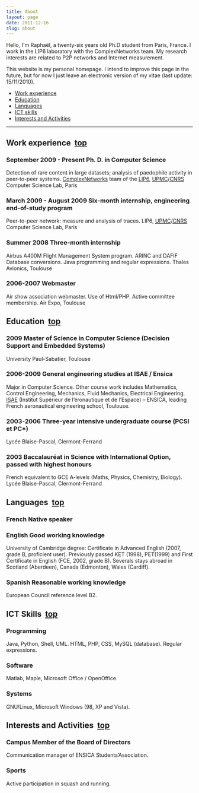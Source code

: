 ```yaml
---
title: About
layout: page
date: 2011-12-16
slug: about
---
```


Hello, I'm Raphaël, a twenty-six years old Ph.D student from Paris, France. I
work in the LIP6 laboratory with the ComplexNetworks team. My research interests
are related to P2P networks and Internet measurement.

This website is my personal homepage. I intend to improve this page in the
future, but for now I just leave an electronic version of my vitae (last update:
15/11/2010).

<ul class="sections">
  <li><a href="#exp">Work experience</a></li>
  <li><a href="#edu">Education</a></li>
  <li><a href="#lang">Languages</a></li>
  <li><a href="#ict">ICT skills</a></li>
  <li><a href="#hobbies">Interests and Activities</a></li>
</ul>

<hr/>

<h2 class="annee"><a name="exp"></a>Work experience<span class="backtotop"><span class="mask">&nbsp;</span>
<a href="#top">top</a>
</span></h2>
 
<div class="cours">
<h3 class="intitule"><span class="niveau">September 2009 - Present</span><span class="mask">&nbsp;</span>Ph. D. in Computer Science</h3>
<p class="contenu">
Detection of rare content in large datasets; analysis of paedophile activity in peer-to-peer systems.
<span class="lieu"><a href="http://www.complexnetworks.fr">ComplexNetworks</a> team of the <a href="http://www.lip6.fr">LIP6</a>, <a href="http://www.upmc.fr"><acronym title="University Pierre and Marie Curie">UPMC</acronym></a>/<a href="http://www.cnrs.fr"><acronym title="National Center for Scientific Research">CNRS</acronym></a> Computer Science Lab, Paris</span>
</p> </div>

<div class="cours">
<h3 class="intitule">
<span class="niveau">March 2009 - August 2009</span><span class="mask">&nbsp;</span>Six-month internship, engineering end-of-study program</h3> 
<p class="contenu">
Peer-to-peer network: measure and analysis of traces.
<span class="lieu">LIP6, <a href="http://www.upmc.fr"><acronym title="University Pierre and Marie Curie">UPMC</acronym></a>/<a href="http://www.cnrs.fr"><acronym title="National Center for Scientific Research">CNRS</acronym></a> Computer Science Lab, Paris</span>
</p> </div>

<div class="cours">
<h3 class="intitule"><span class="niveau">Summer 2008</span><span class="mask">&nbsp;</span>Three-month internship</h3>
<p class="contenu">  Airbus A400M Flight Management System program. ARINC and DAFIF Database 
conversions. Java programming and regular expressions.
<span class="lieu">Thales Avionics, Toulouse</span>
</p> </div> 

<div class="cours">
<h3 class="intitule"><span class="niveau">2006-2007</span><span class="mask">&nbsp;</span>Webmaster</h3>
<p class="contenu">
Air show association webmaster. Use of Html/PHP. Active committee membership.
<span class="lieu">Air Expo, Toulouse</span>
</p> </div>

<h2 class="annee"><a name="edu"></a>Education<span class="backtotop"><span class="mask">&nbsp;</span>
<a href="#top">top</a>
</span></h2>

<div class="cours">
<h3 class="intitule"><span class="niveau">2009</span><span class="mask">&nbsp;</span>Master of Science in Computer Science (Decision Support and Embedded Systems)</h3>
<span class="lieu">University Paul-Sabatier, Toulouse</span> 
</p> </div>

<div class="cours">
<h3 class="intitule"><span class="niveau">2006-2009</span><span class="mask">&nbsp;</span>General engineering studies at ISAE / Ensica</h3> 
<p class="contenu">
Major in Computer Science. Other course work includes Mathematics, Control Engineering, Mechanics, Fluid Mechanics, Electrical Engineering.
<span class="lieu"><a href="http://www.isae.fr">ISAE</a> (Institut Sup&eacute;rieur de l’&eacute;ronautique et de l’Espace) – ENSICA, leading French aeronautical engineering school, Toulouse.</span>
</p> </div>

<div class="cours">
<h3 class="intitule"><span class="niveau">2003-2006</span><span class="mask">&nbsp;</span>Three-year intensive undergraduate course (PCSI et PC*)</h3>
<p class="contenu"> 
<span class="lieu"> Lyc&eacute;e Blaise-Pascal, Clermont-Ferrand </span>
</p> </div>

<div class="cours">
<h3 class="intitule"><span class="niveau">2003</span><span class="mask">&nbsp;</span>Baccalaur&eacute;at in Science with International Option, passed with highest honours</h3>
<p class="contenu"> 
French equivalent to GCE A-levels (Maths, Physics, Chemistry, Biology).
<span class="lieu"> Lyc&eacute;e Blaise-Pascal, Clermont-Ferrand </span>
</p> </div>

<h2 class="annee"><a name="lang"></a>Languages<span class="backtotop"><span class="mask">&nbsp;</span>
<a href="#top">top</a>
</span></h2>
 
<div class="cours">
<h3 class="intitule"><span class="niveau">French</span><span class="mask">&nbsp;</span>Native speaker</h3>
<p class="contenu">
</p> </div>

<div class="cours">
<h3 class="intitule"><span class="niveau">English</span><span class="mask">&nbsp;</span>Good working knowledge</h3>
<p class="contenu">
University of Cambridge degree: Certificate in Advanced English (2007, grade B, 
proficient user). Previously passed KET (1998), PET(1999) and First Certificate 
in English (FCE, 2002, grade B). Severals stays abroad in Scotland (Aberdeen), 
Canada (Edmonton), Wales (Cardiff).
</p> </div>

<div class="cours">
<h3 class="intitule"><span class="niveau">Spanish</span><span class="mask">&nbsp;</span>Reasonable working knowledge</h3> 
<p class="contenu">European Council reference level B2.
</p> </div>

<h2 class="annee"><a name="ict"></a>ICT Skills<span class="backtotop"><span class="mask">&nbsp;</span>
<a href="#top">top</a>
</span></h2>
 

<div class="cours">
<h3 class="intitule"><span class="niveau">Programming</span><span class="mask">&nbsp;</span></h3>
<p class="contenu">
Java, Python, Shell, UML. HTML, PHP, CSS, MySQL (database). Regular expressions.
</p> </div>

<div class="cours">
<h3 class="intitule"><span class="niveau">Software</span><span class="mask">&nbsp;</span></h3>
<p class="contenu">
Matlab, Maple, Microsoft Office / OpenOffice.
</p> </div>

<div class="cours">
<h3 class="intitule"><span class="niveau">Systems</span><span class="mask">&nbsp;</span></h3>
<p class="contenu">
GNU/Linux, Microsoft Windows (98, XP and Vista).
</p> </div>

<h2 class="annee"><a name="hobbies"></a>Interests and Activities<span class="backtotop"><span class="mask">&nbsp;</span>
<a href="#top">top</a>
</span></h2>
 
<div class="cours">
<h3 class="intitule"><span class="niveau">Campus</span><span class="mask">&nbsp;</span>Member of the Board of Directors</h3>
<p class="contenu"> Communication manager of ENSICA Students’Association.
</p> </div>

<div class="cours">
<h3 class="intitule"><span class="niveau">Sports</span><span class="mask">&nbsp;</span></h3>
<p class="contenu">Active participation in squash and running.
</p> </div>
</div>
